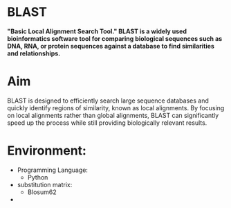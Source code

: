 # BLAST

**"Basic Local Alignment Search Tool." BLAST is a widely used bioinformatics software tool for comparing biological sequences such as DNA, RNA, or protein sequences against a database to find similarities and relationships.**

# Aim
BLAST is designed to efficiently search large sequence databases and quickly identify regions of similarity, known as local alignments. By focusing on local alignments rather than global alignments, BLAST can significantly speed up the process while still providing biologically relevant results.

# Environment:
- Programming Language:
  - Python
- substitution matrix:
  - Blosum62
- 